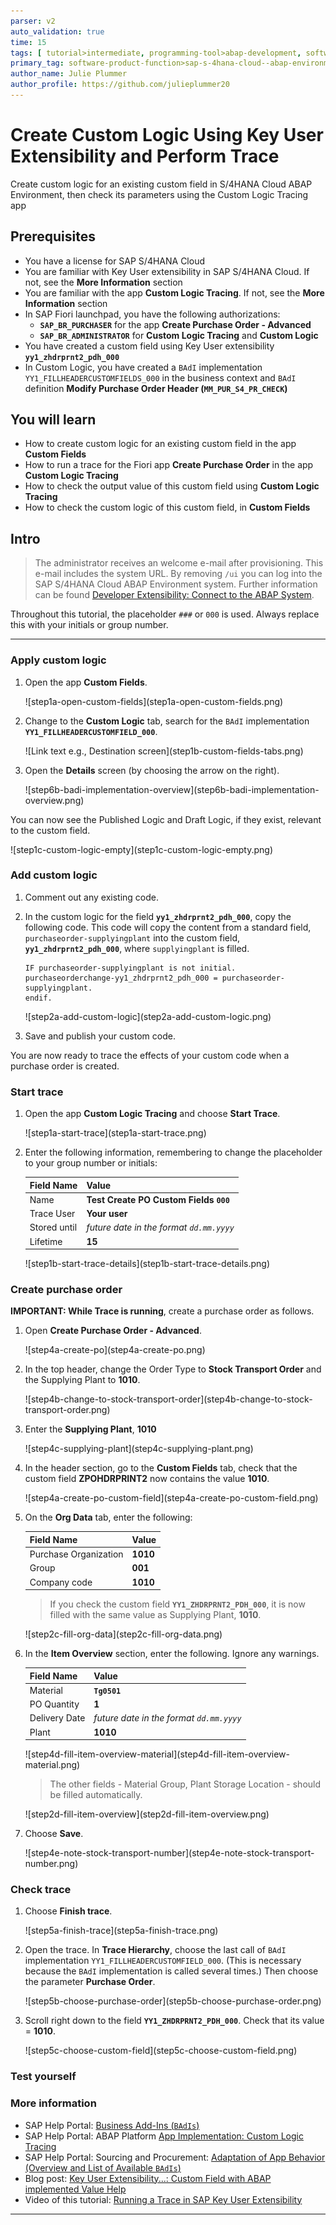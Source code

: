 ```yaml
---
parser: v2
auto_validation: true
time: 15
tags: [ tutorial>intermediate, programming-tool>abap-development, software-product>sap-business-technology-platform, software-product>sap-btp--abap-environment, programming-tool>abap-extensibility]
primary_tag: software-product-function>sap-s-4hana-cloud--abap-environment
author_name: Julie Plummer
author_profile: https://github.com/julieplummer20
---
```



# Create Custom Logic Using Key User Extensibility and Perform Trace
<!-- description --> Create custom logic for an existing custom field in S/4HANA Cloud ABAP Environment, then check its parameters using the Custom Logic Tracing app

## Prerequisites
- You have a license for SAP S/4HANA Cloud
- You are familiar with Key User extensibility in SAP S/4HANA Cloud. If not, see the **More Information** section
- You are familiar with the app **Custom Logic Tracing**. If not, see the **More Information** section
- In SAP Fiori launchpad, you have the following authorizations:
    - **`SAP_BR_PURCHASER`** for the app **Create Purchase Order - Advanced**
    - **`SAP_BR_ADMINISTRATOR`** for **Custom Logic Tracing** and **Custom Logic**
- You have created a custom field using Key User extensibility **`yy1_zhdrprnt2_pdh_000`**
- In Custom Logic, you have created a `BAdI` implementation `YY1_FILLHEADERCUSTOMFIELDS_000` in the business context and `BAdI` definition **Modify Purchase Order Header (`MM_PUR_S4_PR_CHECK`)**



## You will learn
- How to create custom logic for an existing custom field in the app **Custom Fields**
- How to run a trace for the Fiori app **Create Purchase Order** in the app **Custom Logic Tracing**
- How to check the output value of this custom field using **Custom Logic Tracing**
- How to check the custom logic of this custom field, in **Custom Fields**

## Intro
>The administrator receives an welcome e-mail after provisioning. This e-mail includes the system URL. By removing `/ui` you can log into the SAP S/4HANA Cloud ABAP Environment system. Further information can be found [Developer Extensibility: Connect to the ABAP System](https://help.sap.com/docs/SAP_S4HANA_CLOUD/6aa39f1ac05441e5a23f484f31e477e7/4b962c243a3342189f8af460cc444883.html?locale=en-US).

Throughout this tutorial, the placeholder `###` or `000` is used. Always replace this with your initials or group number.

---

### Apply custom logic

1. Open the app **Custom Fields**.

    <!-- border -->![step1a-open-custom-fields](step1a-open-custom-fields.png)

2. Change to the **Custom Logic** tab, search for the `BAdI` implementation **`YY1_FILLHEADERCUSTOMFIELD_000`**.

    <!-- border -->![Link text e.g., Destination screen](step1b-custom-fields-tabs.png)

3. Open the **Details** screen (by choosing the arrow on the right).

    <!-- border -->![step6b-badi-implementation-overview](step6b-badi-implementation-overview.png)

You can now see the Published Logic and Draft Logic, if they exist, relevant to the custom field.

<!-- border -->![step1c-custom-logic-empty](step1c-custom-logic-empty.png)


### Add custom logic

1. Comment out any existing code.

2. In the custom logic for the field **`yy1_zhdrprnt2_pdh_000`**, copy the following code.
This code will copy the content from a standard field, `purchaseorder-supplyingplant` into the custom field, **`yy1_zhdrprnt2_pdh_000`**, where `supplyingplant` is filled.

    ```ABAP
    IF purchaseorder-supplyingplant is not initial.
    purchaseorderchange-yy1_zhdrprnt2_pdh_000 = purchaseorder-supplyingplant.
    endif.

    ```

    <!-- border -->![step2a-add-custom-logic](step2a-add-custom-logic.png)

3. Save and publish your custom code.

You are now ready to trace the effects of your custom code when a purchase order is created.



### Start trace

1. Open the app **Custom Logic Tracing** and choose **Start Trace**.

    <!-- border -->![step1a-start-trace](step1a-start-trace.png)

2. Enter the following information, remembering to change the placeholder to your group number or initials:

    |  Field Name     | Value
    |  :------------- | :-------------
    |  Name           | **Test Create PO Custom Fields `000`**
    |  Trace User           | **Your user**
    |  Stored until    | *future date in the format `dd.mm.yyyy`*
    |  Lifetime          | **15**

    <!-- border -->![step1b-start-trace-details](step1b-start-trace-details.png)



### Create purchase order

**IMPORTANT: While Trace is running**, create a purchase order as follows.

1. Open **Create Purchase Order - Advanced**.

    <!-- border -->![step4a-create-po](step4a-create-po.png)

2. In the top header, change the Order Type to **Stock Transport Order** and the Supplying Plant to **1010**.

    <!-- border -->![step4b-change-to-stock-transport-order](step4b-change-to-stock-transport-order.png)

3. Enter the **Supplying Plant**, **1010**    

    <!-- border -->![step4c-supplying-plant](step4c-supplying-plant.png)

4. In the header section, go to the **Custom Fields** tab, check that the custom field **ZPOHDRPRINT2** now contains the value **1010**.

    <!-- border -->![step4a-create-po-custom-field](step4a-create-po-custom-field.png)

5. On the **Org Data** tab, enter the following:

    |  Field Name     | Value
    |  :------------- | :-------------
    |  Purchase Organization           | **1010**
    |  Group    | **001**
    |  Company code          | **1010**

    > If you check the custom field **`YY1_ZHDRPRNT2_PDH_000`**, it is now filled with the same value as Supplying Plant, **1010**.

    <!-- border -->![step2c-fill-org-data](step2c-fill-org-data.png)

6. In the **Item Overview** section, enter the following. Ignore any warnings.

    |  Field Name     | Value
    |  :------------- | :-------------
    |  Material           | **`Tg0501`**
    |  PO Quantity           | **1**
    |  Delivery Date     | *future date in the format `dd.mm.yyyy`*
    |  Plant           | **1010**

      <!-- border -->![step4d-fill-item-overview-material](step4d-fill-item-overview-material.png)

    > The other fields - Material Group, Plant Storage Location - should be filled automatically.

    <!-- border -->![step2d-fill-item-overview](step2d-fill-item-overview.png)

7. Choose **Save**.

    <!-- border -->![step4e-note-stock-transport-number](step4e-note-stock-transport-number.png)



### Check trace

1. Choose **Finish trace**.

    <!-- border -->![step5a-finish-trace](step5a-finish-trace.png)

2. Open the trace. In **Trace Hierarchy**, choose the last call of `BAdI` implementation `YY1_FILLHEADERCUSTOMFIELD_000`.
(This is necessary because the `BAdI` implementation is called several times.)
Then choose the parameter **Purchase Order**.

    <!-- border -->![step5b-choose-purchase-order](step5b-choose-purchase-order.png)

3. Scroll right down to the field **`YY1_ZHDRPRNT2_PDH_000`**. Check that its value = **1010**.

    <!-- border -->![step5c-choose-custom-field](step5c-choose-custom-field.png)




### Test yourself



### More information
- SAP Help Portal: [Business Add-Ins (`BAdIs`)](https://help.sap.com/docs/ABAP_PLATFORM_NEW/46a2cfc13d25463b8b9a3d2a3c3ba0d9/8ff2e540f8648431e10000000a1550b0.html?locale=en-US)
- SAP Help Portal: ABAP Platform [App Implementation: Custom Logic Tracing](https://help.sap.com/docs/ABAP_PLATFORM_NEW/dd52b271fd064d84b4085a87209cb1bd/76099babb7c74f6d8c2ecdaf2c07fa14.html?locale=en-US)
- SAP Help Portal: Sourcing and Procurement: [Adaptation of App Behavior (Overview and List of Available `BAdIs`)](https://help.sap.com/docs/SAP_S4HANA_CLOUD/0e602d466b99490187fcbb30d1dc897c/259a396e6bdb4d08b130049880a3920f.html?locale=en-US)
- Blog post: [Key User Extensibility...: Custom Field with ABAP implemented Value Help](https://blogs.sap.com/2022/07/26/sap-s-4hana-key-user-extensibility-powered-by-embedded-steampunk-custom-field-with-abap-implemented-value-help/)
- Video of this tutorial: [Running a Trace in SAP Key User Extensibility](https://www.youtube.com/watch?v=4xd4wuyvqfs)

---
